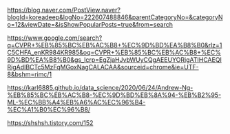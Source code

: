 https://blog.naver.com/PostView.naver?blogId=koreadeep&logNo=222607488846&parentCategoryNo=&categoryNo=12&viewDate=&isShowPopularPosts=true&from=search

https://www.google.com/search?q=CVPR+%EB%85%BC%EB%AC%B8+%EC%9D%BD%EA%B8%B0&rlz=1C5CHFA_enKR984KR985&oq=CVPR+%EB%85%BC%EB%AC%B8+%EC%9D%BD%EA%B8%B0&gs_lcrp=EgZjaHJvbWUyCQgAEEUYORigATIHCAEQIRigAdIBCTc5MzFqMGoxNagCALACAA&sourceid=chrome&ie=UTF-8&bshm=rimc/1

https://karl6885.github.io/data_science/2020/06/24/Andrew-Ng-%EB%85%BC%EB%AC%B8-%EC%9D%BD%EB%8A%94-%EB%B2%95-ML-%EC%BB%A4%EB%A6%AC%EC%96%B4-%EC%A1%B0%EC%96%B8/

https://shshsh.tistory.com/152